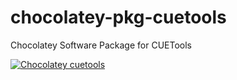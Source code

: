 # chocolatey-pkg-cuetools
Chocolatey Software Package for CUETools

[![Chocolatey cuetools](https://img.shields.io/chocolatey/v/cuetools.svg)](https://chocolatey.org/packages/cuetools)
